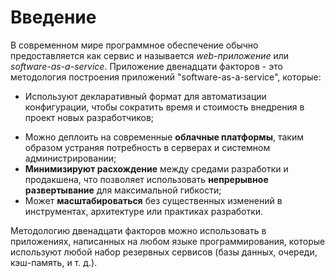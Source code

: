 Введение
============

В современном мире программное обеспечение обычно предоставляется как сервис и называется *web-приложение* или
*software-as-a-service*. Приложение двенадцати факторов - это методология построения приложений "software-as-a-service", которые:

* Используют декларативный формат для автоматизации конфигурации, чтобы сократить время и стоимость внедрения в проект новых
разработчиков;
<!-- FIXME
  * Have a **clean contract** with the underlying operating system, offering **maximum portability** between execution environments;
-->
* Можно деплоить на современные **облачные платформы**, таким образом устраняя потребность в серверах и системном администрировании;
* **Минимизируют расхождение** между средами разработки и продакшена, что позволяет использовать **непрерывное развертывание** для
максимальной гибкости;
* Может **масштабироваться** без существенных изменений в инструментах, архитектуре или практиках разработки.

Методологию двенадцати факторов можно использовать в приложениях, написанных на любом языке программирования, которые используют
любой набор резервных сервисов (базы данных, очереди, кэш-память, и т. д.).
